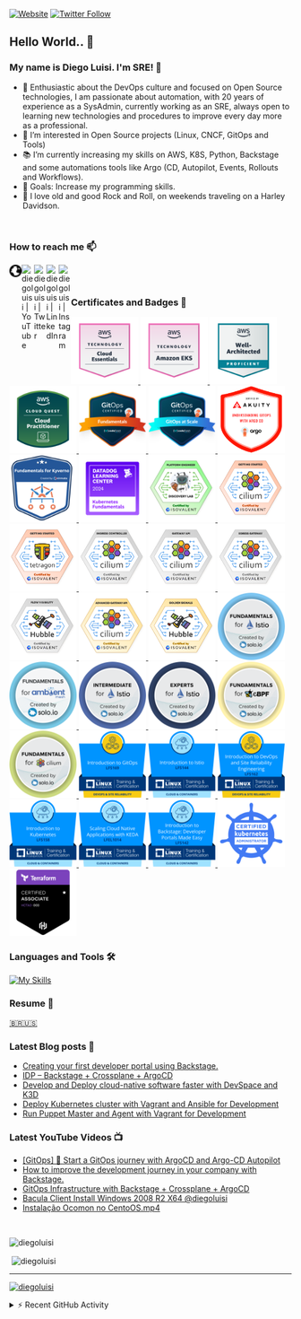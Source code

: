 [![Website](https://img.shields.io/website?label=diegoluisi.eti.br&style=for-the-badge&url=http%3A%2F%2Fwww.diegoluisi.eti.br)](http://www.diegoluisi.eti.br)
[![Twitter Follow](https://img.shields.io/twitter/follow/diegoluisi?color=1DA1F2&logo=twitter&style=for-the-badge)](https://twitter.com/intent/follow?original_referer=https%3A%2F%2Fgithub.com%2Fdiegoluisi&screen_name=devxp_tech)

## Hello World.. 👋

### My name is Diego Luisi. I'm SRE! 🤖

- 🚀 Enthusiastic about the DevOps culture and focused on Open Source technologies, I am passionate about automation, with 20 years of experience as a SysAdmin, currently working as an SRE, always open to learning new technologies and procedures to improve every day more as a professional.
- 👀 I’m interested in Open Source projects (Linux, CNCF, GitOps and Tools)
- 📚 I’m currently increasing my skills on AWS, K8S, Python, Backstage and some automations tools like Argo (CD, Autopilot, Events, Rollouts and Workflows).
- 🌱 Goals: Increase my programming skills.
- 💞 I love old and good Rock and Roll, on weekends traveling on a Harley Davidson.

<br />

### How to reach me 📫

[<img align="left" alt="diegoluisi.com" width="22px" src="https://raw.githubusercontent.com/iconic/open-iconic/master/svg/globe.svg" />][website]
[<img align="left" alt="diegoluisi | YouTube" width="22px" src="https://cdn.jsdelivr.net/npm/simple-icons@v3/icons/youtube.svg" />][youtube]
[<img align="left" alt="diegoluisi | Twitter" width="22px" src="https://cdn.jsdelivr.net/npm/simple-icons@v3/icons/twitter.svg" />][twitter]
[<img align="left" alt="diegoluisi | LinkedIn" width="22px" src="https://cdn.jsdelivr.net/npm/simple-icons@v3/icons/linkedin.svg" />][linkedin]
[<img align="left" alt="diegoluisi | Instagram" width="22px" src="https://cdn.jsdelivr.net/npm/simple-icons@v3/icons/instagram.svg" />][instagram]

<br />
<br />

### Certificates and Badges 🏅

<p align="left">
<a href="https://www.credly.com/badges/4ad7496c-38ee-43e8-9539-015eae4c8e87/public_url" target="_blank" rel="noreferrer"> <img src=".images/aws-knowledge-cloud-essentials.png" alt="Cloud Essentials"width="120"height="120"/> <a>
<a href="https://www.credly.com/badges/2c9c4338-7478-44bc-b447-693d55002232/public_url" target="_blank" rel="noreferrer"> <img src=".images/aws-knowledge-amazon-eks.png" alt="Amazon EKS" width="120" height="120"/> <a>
<a href="https://www.credly.com/badges/6e3b0d7d-a46b-4a45-885f-ce7077935c2b/public_url" target="_blank" rel="noreferrer"> <img src=".images/well-architected-proficient.png" alt="Amazon Well Architected" width="120" height="120"/> <a>
<a href="https://www.credly.com/badges/5ef19719-878c-41fc-8571-cd2f53176d0f/public_url" target="_blank" rel="noreferrer"> <img src=".images/aws-cloud-quest-cloud-practitioner.png" alt="AWS Cloud Quest: Cloud Practitioner" width="120" height="120"/> <a>
<a href="https://www.credly.com/badges/59156dda-7a0e-40b7-a2fb-f34a558e359b/public_url" target="_blank" rel="noreferrer"> <img src=".images/gitops-fundamentals.png" alt="GitOps Fundamentals" width="120" height="120"/> </a>
<a href="https://www.credly.com/badges/5d5e31d1-c5e3-48c8-acf6-2b98bc925e5f/public_url" target="_blank" rel="noreferrer"> <img src=".images/gitops-at-scale.png" alt="GitOps at Scale" width="120" height="120"/> </a>
<a href="https://api.accredible.com/v1/frontend/credential_website_embed_image/badge/90578971" target="_blank" rel="noreferrer"> <img src=".images/akuity-gitops-argocd.png" alt="Introduction to Continuous Delivery and GitOps using Argo CD" width="120" height="120"/> </a>
<a href="https://www.credly.com/badges/e3b200e1-f329-4893-85cd-a516e0f50e22/public_url" target="_blank" rel="noreferrer"> <img src=".images/fundamentals-for-kyverno.png" alt="Fundamentals For Kyverno.png" width="120" height="120"/> <a>
<a href="https://www.credly.com/badges/de419523-caf5-47e1-b1ca-24d913ab8037/public_url" target="_blank" rel="noreferrer"> <img src=".images/kubernetes-fundamentals.png" alt="Datadog Kubernetes Fundamentals"width="120"height="120"/> <a>
<a href="https://www.credly.com/badges/b1600bd0-dd9a-4ae6-93ce-51216258232a/public_url" target="_blank" rel="noreferrer"> <img src=".images/discovery-platform-engineer.png" alt="Discovery Platform Engineer" width="120" height="120"/> </a>
<a href="https://www.credly.com/badges/f0e88a16-1e53-46d8-b885-586757b01896/public_url" target="_blank" rel="noreferrer"> <img src=".images/cilium-getting-started.png" alt="Cilium Getting Started" width="120" height="120"/> </a>
<a href="https://www.credly.com/badges/8d3f41b8-d286-4106-91b5-d5277a8e0c29/public_url" target="_blank" rel="noreferrer"> <img src=".images/tetragon-getting-started.png" alt="Tetragon Getting Started" width="120" height="120"/> </a>
<a href="https://www.credly.com/badges/f29769eb-7070-40a3-886e-698f476b2412/public_url" target="_blank" rel="noreferrer"> <img src=".images/cilium-ingress-controller.png" alt="Cilium Ingress Controller" width="120" height="120"/> </a>
<a href="https://www.credly.com/badges/b15309de-ecfb-48b2-94ba-f29063a4b62d/public_url" target="_blank" rel="noreferrer"> <img src=".images/cilium-gateway-api.png" alt="Cilium Gateway Api" width="120" height="120"/> </a>
<a href="https://www.credly.com/badges/d565b6fc-f314-430d-a771-6df716841765/public_url" target="_blank" rel="noreferrer"> <img src=".images/cilium-egress-gateway.png" alt="Cilium Egress Gateway" width="120" height="120"/> </a>
<a href="https://www.credly.com/badges/ae01efe7-49ef-4fcd-9ee8-975b82ec4d83/public_url" target="_blank" rel="noreferrer"> <img src=".images/hubble-flow-visibility.png" alt="Hubble Flow Visibility" width="120" height="120"/> </a>
<a href="https://www.credly.com/badges/37727449-0dcd-4c29-8fb2-fd9d9e98f8aa/public_url" target="_blank" rel="noreferrer"> <img src=".images/advanced-gateway-api-use-cases.png" alt="Advanced Gateway Api-use-cases.png" width="120" height="120"/> </a>
<a href="https://www.credly.com/badges/49662b2a-29e4-4b29-9325-16c39c7091e4/public_url" target="_blank" rel="noreferrer"> <img src=".images/golden-signals-with-hubble-and-grafana.png" alt="Hubble Golden Signals" width="120" height="120"/> </a>
<a href="https://www.credly.com/badges/f0e88a16-1e53-46d8-b885-586757b01896/public_url" target="_blank" rel="noreferrer"> <img src=".images/fundamentals-for-istio-by-solo-io.png" alt="Istio Fundamentals" width="120" height="120"/> </a>
<a href="https://www.credly.com/badges/ddc221e1-2537-47d1-8531-ac8640de3582/public_url" target="_blank" rel="noreferrer"> <img src=".images/fundamentals-for-istio-ambient-mesh-by-solo-io.png" alt="Fundamentals for Istio Ambient Mesh" width="120" height="120"/> </a>
<a href="https://www.credly.com/badges/ffd78bdb-5501-4ae1-972a-ae7971559c11/public_url" target="_blank" rel="noreferrer"> <img src=".images/intermediate-for-istio-by-solo-io.png" alt="Intermediate for Istio" width="120" height="120"/> </a>
<a href="https://www.credly.com/badges/cd8ee582-92dc-4475-8d5e-f214718082e8/public_url" target="_blank" rel="noreferrer"> <img src=".images/expert-for-istio-by-solo-io.png" alt="Expert for Istio" width="120" height="120"/> </a>
<a href="https://www.credly.com/badges/b3c4a257-4d9f-4bc6-9961-374b12e1c78d/public_url" target="_blank" rel="noreferrer"> <img src=".images/fundamentals-for-ebpf-by-solo-io.png" alt="Fundamentals for eBPF" width="120" height="120"/> </a>
<a href="https://www.credly.com/badges/f0e88a16-1e53-46d8-b885-586757b01896/public_url" target="_blank" rel="noreferrer"> <img src=".images/fundamentals-for-cilium-by-solo-io.png" alt="Fundamentals for Cilium" width="120" height="120"/> </a>
<a href="https://www.credly.com/badges/71b57ca2-c870-4f9f-80a9-bba2f971899f/public_url" target="_blank" rel="noreferrer"> <img src=".images/lfs169-introduction-to-gitops.png" alt="LFS169: Introduction to GitOps" width="120" height="120"/> </a>  
<a href="https://www.credly.com/badges/75481294-82b7-4240-8eaa-402d0ed34ed1/public_url" target="_blank" rel="noreferrer"> <img src=".images/lfs144-introduction-to-istio.png" alt="LFS144: Introduction to Istio" width="120" height="120"/> </a>  
<a href="https://www.credly.com/badges/b86cd1c9-3919-444c-b2dc-c81ec3c62409/public_url" target="_blank" rel="noreferrer"> <img src=".images/lfs162-introduction-to-devops-and-site-reliability-.png" alt="LFS162: Introduction to DevOps and Site Reliability Engineering" width="120" height="120"/> </a>  
<a href="https://www.credly.com/badges/b86cd1c9-3919-444c-b2dc-c81ec3c62409/public_url" target="_blank" rel="noreferrer"> <img src=".images/lfs158-introduction-to-kubernetes.png" alt="LFS158: Introduction to Kubernetes" width="120" height="120"/> </a>  
<a href="https://www.credly.com/badges/015c85b7-5974-4f00-8562-69199e5096b6/public_url" target="_blank" rel="noreferrer"> <img src=".images/lfel1014-keda.png" alt="LFEL1014: Scaling Cloud Native Applications with KEDA" width="120" height="120"/> </a>  
<a href="https://www.credly.com/badges/8fd90d23-4601-42f9-9b36-eca1f3707d7e/public_url" target="_blank" rel="noreferrer"> <img src=".images/lfs142-introduction-to-backstage-developer-portals-.png" alt="LFS142: Introduction to Backstage - Developer Portals Made Easy" width="120" height="120"/> </a>  
<a href="https://www.credly.com/badges/914ed653-49af-4c9d-82eb-344916c7ab91/public_url" target="_blank" rel="noreferrer"> <img src=".images/cka-certified-kubernetes-administrator.png" alt="CKA: Certified Kubernetes Administrator" width="120" height="120"/> </a>  
<a href="https://www.credly.com/badges/914ed653-49af-4c9d-82eb-344916c7ab91/public_url" target="_blank" rel="noreferrer"> <img src=".images/terraform-associate-003.png" alt="HashiCorp Certified: Terraform Associate (003)" width="120" height="120"/> </a>  
</p>

### Languages and Tools 🛠️

[![My Skills](https://skillicons.dev/icons?i=ansible,atom,aws,azure,bash,bitbucket,bsd,cassandra,debian,docker,dynamodb,elasticsearch,gcp,git,github,githubactions,gitlab,go,grafana,jenkins,kafka,kali,kubernetes,linux,md,mysql,nginx,openshift,postgres,prometheus,py,rabbitmq,redhat,redis,terraform,ubuntu,vim,vscode)](https://skillicons.dev)

<!-- <p align="left">
  <a href="https://git-scm.com" target="_blank" rel="noreferrer">
    <img src="https://raw.githubusercontent.com/github/explore/80688e429a7d4ef2fca1e82350fe8e3517d3494d/topics/git/git.png" alt="Git" width="40" height="40"/> </a>
  <a href="https://codefresh.io/learn/gitops/" target="_blank" rel="noreferrer">
    <img src="https://images.squarespace-cdn.com/content/v1/5e10bdc20efb8f0d169f85f9/1610895119256-VB0B89JBCM0A63YUC1CM/what-is-gitops-xenonstack.png?format=300w" alt="GitOps" width="40" height="40"/> </a>
  <a href="https://github.com/" target="_blank" rel="noreferrer">
    <img src="https://raw.githubusercontent.com/github/explore/78df643247d429f6cc873026c0622819ad797942/topics/github/github.png" alt="GitHub" width="40" height="40"/> </a>
  <a href="https://gitlab.com/" target="_blank" rel="noreferrer">
    <img src="https://cdn2.iconfinder.com/data/icons/social-network-round-gloss-shine/512/gitlab.png" alt="GitLab" width="40" height="40"/> </a>
  <a href="https://argo-cd.readthedocs.io/en/stable/" target="_blank" rel="noreferrer">
    <img src="https://landscape.cncf.io/logos/argo.svg" alt="ArgoCD" width="40" height="40"/> </a>
  <a href="https://www.jenkins.io" target="_blank" rel="noreferrer">
    <img src="https://upload.wikimedia.org/wikipedia/commons/thumb/e/e9/Jenkins_logo.svg/1200px-Jenkins_logo.svg.png" alt="Jenkins" width="40" height="40"/> </a>
  <a href="https://circleci.com/" target="_blank" rel="noreferrer">
    <img src="https://mpng.subpng.com/20180907/pyg/kisspng-computer-icons-gitlab-scalable-vector-graphics-ci-circleci-logo-svg-vector-amp-png-transparent-v-5b92b5229299d3.9570815315363412826005.jpg" alt="CircleCI" width="40" height="40"/> </a>
  <a href="https://backstage.io" target="_blank" rel="noreferrer">
    <img src="https://backstage.io/logo_assets/svg/Icon_Teal.svg" alt="Backstage" width="40" height="40"/> </a>
  <a href="https://devspace.sh/" target="_blank" rel="noreferrer">
    <img src="https://v1.docusaurus.io/img/users/devspace.svg" alt="DevSpace" width="40" height="40"/> </a>
  <a href="https://golang.org" target="_blank" rel="noreferrer">
    <img src="https://raw.githubusercontent.com/devicons/devicon/master/icons/go/go-original.svg" alt="go" width="40" height="40"/> </a>
  <a href="https://www.python.org" target="_blank" rel="noreferrer">
    <img src="https://www.kindpng.com/picc/m/159-1595848_python-logo-png-transparent-background-python-logo-png.png" alt="Python" width="40" height="40"/> </a>
  <a href="https://code.visualstudio.com" target="_blank" rel="noreferrer">
    <img src="https://toppng.com/uploads/preview/vscode-visual-studio-code-11562929010rwlaaoeohl.png"" alt="Visual Studio Code" width="40" height="40"/> </a>
  <a href="https://aws.amazon.com/" target="_blank" rel="noreferrer">
    <img src="https://www.svgrepo.com/show/331300/aws.svg"" alt="AWS" width="40" height="40"/> </a>
  <a href="https://cloud.google.com" target="_blank" rel="noreferrer">
    <img src="https://d3njjcbhbojbot.cloudfront.net/api/utilities/v1/imageproxy/https://coursera-course-photos.s3.amazonaws.com/77/5daa76f3e74f3c8e5775b05776cffc/newlogo_GCFUN.png?auto=format%2Ccompress&dpr=1"" alt="GCP" width="40" height="40"/> </a>
  <a href="https://www.vmware.com/" target="_blank" rel="noreferrer">
    <img src="https://icon-library.com/images/vmware-icon/vmware-icon-22.jpg" alt="Linux" width="40" height="40"/> </a>
  <a href="https://www.linux.org" target="_blank" rel="noreferrer">
    <img src="https://toppng.com/uploads/preview/tux-linux-logo-start-button-icon-linux-11562927335gdm2cpaczy.png"" alt="Linux" width="40" height="40"/> </a>
  <a href="https://www.redhat.com" target="_blank" rel="noreferrer">
    <img src="https://seeklogo.com/images/R/redhat-logo-259A623E59-seeklogo.com.png"" alt="Linux" width="40" height="40"/> </a>
  <a href="https://www.gnu.org/software/bash/" target="_blank" rel="noreferrer">
    <img src="https://raw.githubusercontent.com/github/explore/80688e429a7d4ef2fca1e82350fe8e3517d3494d/topics/terminal/terminal.png"" alt="Bash" width="40" height="40"/> </a>
  <a href="https://www.vim.org" target="_blank" rel="noreferrer">
    <img src="https://img2.gratispng.com/20181211/wez/kisspng-vim-text-editor-unix-linux-5c0f76fc794c21.0370307015445173724968.jpg"" alt="Vim" width="40" height="40"/> </a>
  <a href="https://www.mysql.com" target="_blank" rel="noreferrer">
    <img src="https://raw.githubusercontent.com/github/explore/80688e429a7d4ef2fca1e82350fe8e3517d3494d/topics/mysql/mysql.png"" alt="MySQL" width="40" height="40"/> </a>
  <a href="https://www.docker.com" target="_blank" rel="noreferrer">
    <img src="https://raw.githubusercontent.com/github/explore/80688e429a7d4ef2fca1e82350fe8e3517d3494d/topics/docker/docker.png"" alt="Docker" width="40" height="40"/> </a>
  <a href="https://kubernetes.io" target="_blank" rel="noreferrer">
    <img src="https://raw.githubusercontent.com/github/explore/80688e429a7d4ef2fca1e82350fe8e3517d3494d/topics/kubernetes/kubernetes.png" alt="Kubernetes" width="40" height="40"/> </a>
  <a href="https://aws.amazon.com/eks/" target="_blank" rel="noreferrer">
    <img src="https://www.vectorlogo.zone/logos/amazon_eks/amazon_eks-icon.svg" alt="EKS" width="40" height="40"/> </a>
  <a href="https://cloud.google.com/kubernetes-engine/docs" target="_blank" rel="noreferrer">
    <img src="https://d3njjcbhbojbot.cloudfront.net/api/utilities/v1/imageproxy/https://coursera-course-photos.s3.amazonaws.com/8b/0b59e567f6458f9ee45244bda95782/Container-Engine.png?auto=format%2Ccompress&dpr=1" alt="GKE" width="40" height="40"/> </a>
  <a href="https://docs.openshift.com/" target="_blank" rel="noreferrer">
    <img src="https://upload.wikimedia.org/wikipedia/commons/thumb/3/3a/OpenShift-LogoType.svg/1200px-OpenShift-LogoType.svg.png" alt="OpenShift" width="40" height="40"/> </a>
  <a href="https://helm.sh/" target="_blank" rel="noreferrer">
    <img src="https://www.vectorlogo.zone/logos/helmsh/helmsh-icon.svg" alt="Helm" width="40" height="40"/> </a>
  <a href="https://kustomize.io/" target="_blank" rel="noreferrer">
    <img src="https://img.stackshare.io/service/12670/kustomize.png" alt="Kustomize" width="40" height="40"/> </a>
  <a href="https://istio.io" target="_blank" rel="noreferrer">
    <img src="https://www.vectorlogo.zone/logos/istioio/istioio-icon.svg" alt="Istio" width="40" height="40"/> </a>
  <a href="https://kiali.io" target="_blank" rel="noreferrer">
    <img src="https://avatars.githubusercontent.com/u/36001875?v=4&s=400" alt="Kiali" width="40" height="40"/> </a>
  <a href="https://cert-manager.io" target="_blank" rel="noreferrer">
    <img src="https://res.cloudinary.com/startup-grind/image/upload/c_fill,dpr_2.0,f_auto,g_center,h_1080,q_100,w_1080/v1/gcs/platform-data-cncf/events/cert-manager-logo.png" alt="cert-manager" width="40" height="40"/> </a>
  <a href="https://docs.bitnami.com/tutorials/sealed-secrets" target="_blank" rel="noreferrer">
    <img src="https://dyltqmyl993wv.cloudfront.net/assets/stacks/sealed-secrets/img/sealed-secrets-stack-220x234.png" alt="sealed-secrets" width="40" height="40"/> </a>
  <a href="https://www.ansible.com" target="_blank" rel="noreferrer">
    <img src="https://raw.githubusercontent.com/github/explore/80688e429a7d4ef2fca1e82350fe8e3517d3494d/topics/ansible/ansible.png" alt="Ansible" width="40" height="40"/> </a>
  <a href="https://puppet.com" target="_blank" rel="noreferrer">
    <img src="https://raw.githubusercontent.com/ralexrivero/xelar_theme_profile/main/icons/puppet.svg" alt="Puppet" width="40" height="40"/> </a>
  <a href="https://www.terraform.io" target="_blank" rel="noreferrer">
    <img src="https://raw.githubusercontent.com/github/explore/80688e429a7d4ef2fca1e82350fe8e3517d3494d/topics/terraform/terraform.png" alt="Terraform" width="40" height="40"/> </a>
  <a href="https://www.vagrantup.com/" target="_blank" rel="noreferrer">
    <img src="https://upload.wikimedia.org/wikipedia/commons/thumb/8/87/Vagrant.png/800px-Vagrant.png" alt="Vagrant" width="40" height="40"/> </a>
  <a href="https://terragrunt.gruntwork.io" target="_blank" rel="noreferrer">
    <img src="https://assets-global.website-files.com/5ceab5395d0f478e169de7c0/624c7fa12617224fc962dbc1_451c24614aece67849fd62d0432d77ecd00735c6.png" alt="Terragrunt" width="40" height="40"/> </a>
  <a href="https://crossplane.io" target="_blank" rel="noreferrer">
    <img src="https://cncf-branding.netlify.app/img/projects/crossplane/icon/color/crossplane-icon-color.png" alt="Crossplane" width="40" height="40"/> </a>
  <a href="https://prometheus.io/" target="_blank" rel="noreferrer">
    <img src="https://cncf-branding.netlify.app/img/projects/prometheus/icon/color/prometheus-icon-color.png" alt="Prometheus" width="40" height="40"/> </a>
  <a href="https://grafana.com/" target="_blank" rel="noreferrer">
    <img src="https://seeklogo.com/images/G/grafana-logo-15BA0AFA8A-seeklogo.com.png" alt="Grafana" width="40" height="40"/> </a>
  <a href="https://grafana.com/oss/loki/" target="_blank" rel="noreferrer">
    <img src="https://res.cloudinary.com/canonical/image/fetch/f_auto,q_auto,fl_sanitize,c_fill,w_200,h_200/https://api.charmhub.io/api/v1/media/download/charm_VpRGTlLZZh1ON756aodclPgvrXBZHrCN_icon_94116c13f30075da6fb24e8e76ddf8d81abb146842d90934fb4aa10dc48d7101.png" alt="Loki" width="40" height="40"/> </a>
  <a href="https://prometheus.io/docs/alerting/latest/alertmanager/" target="_blank" rel="noreferrer">
    <img src="https://devopy.io/wp-content/uploads/2019/02/bell_260.svg" alt="Alertmanager" width="40" height="40"/> </a>
  <a href="https://www.graylog.org/" target="_blank" rel="noreferrer">
    <img src="https://www.vectorlogo.zone/logos/graylog/graylog-icon.svg" alt="graylog" width="40" height="40"/> </a>
  <a href="https://newrelic.com/" target="_blank" rel="noreferrer">
    <img src="https://cdn.worldvectorlogo.com/logos/new-relic.svg" alt="new-relic" width="40" height="40"/> </a>
  <a href="https://newrelic.com/" target="_blank" rel="noreferrer">
</p>

<br/> -->

### Resume 📄

[🇧🇷](https://github.com/diegoluisi/diegoluisi/blob/master/curriculum/Diego_Luisi_BR.md)[🇺🇸](https://github.com/diegoluisi/diegoluisi/blob/master/curriculum/Diego_Luisi_EN.md)

### Latest Blog posts 📝
<!-- BLOG-POST-LIST:START -->
- [Creating your first developer portal using Backstage.](https://www.diegoluisi.eti.br/2022/06/26/creating-your-first-developer-portal-using-backstage/)
- [IDP – Backstage + Crossplane + ArgoCD](https://www.diegoluisi.eti.br/2022/05/31/idp-backstage-crossplane-argocd/)
- [Develop and Deploy cloud-native software faster with DevSpace and K3D](https://www.diegoluisi.eti.br/2022/03/01/develop-and-deploy-cloud-native-software-faster-with-devspace-em-k3d/)
- [Deploy Kubernetes cluster  with Vagrant and Ansible for Development](https://www.diegoluisi.eti.br/2022/01/31/deploy-local-kubernetes-cluster-with-vagrant-and-anasible-for-development/)
- [Run Puppet Master and Agent with Vagrant for Development](https://www.diegoluisi.eti.br/2022/01/31/run-puppet-master-and-agent-with-vagrant-for-development/)
<!-- BLOG-POST-LIST:END -->

### Latest YouTube Videos 📺
<!-- YOUTUBE:START -->
- [[GitOps] 🚀 Start a GitOps journey with ArgoCD and Argo-CD Autopilot](https://www.youtube.com/watch?v=nR-i0Hn6trw)
- [How to improve the development journey in your company with Backstage.](https://www.youtube.com/watch?v=qFP_CcLp0Ao)
- [GitOps Infrastructure with Backstage + Crossplane + ArgoCD](https://www.youtube.com/watch?v=Ii-lpLuzPxw)
- [Bacula Client Install Windows 2008 R2 X64 @diegoluisi](https://www.youtube.com/watch?v=XYr9QrrrEZ8)
- [Instalação Ocomon no CentoOS.mp4](https://www.youtube.com/watch?v=rXk6NDRi3hk)
<!-- YOUTUBE:END -->

<br />

<p><img align="left" src="https://github-readme-stats.vercel.app/api/top-langs?username=diegoluisi&show_icons=true&locale=en&layout=compact" alt="diegoluisi" /></p>

<br />

<p>&nbsp;<img align="center" src="https://github-readme-stats.vercel.app/api?username=diegoluisi&show_icons=true&locale=en" alt="diegoluisi" /></p>
<hr />

<p align="left"> <a href="https://github.com/ryo-ma/github-profile-trophy"><img src="https://github-profile-trophy.vercel.app/?username=diegoluisi" alt="diegoluisi" /></a> </p>

<details>
  <summary>⚡ Recent GitHub Activity</summary>
  
<!--START_SECTION:activity-->
1. 🎉 Merged PR [#13](https://github.com/diegoluisi/hello-gitops/pull/13) in [diegoluisi/hello-gitops](https://github.com/diegoluisi/hello-gitops)
<!--END_SECTION:activity-->

</details>

[website]: https://www.diegoluisi.eti.br
[twitter]: https://twitter.com/diegoluisi
[youtube]: https://youtube.com/diegoluisi
[instagram]: https://instagram.com/diegoluisi
[linkedin]: https://linkedin.com/in/diegoluisi
